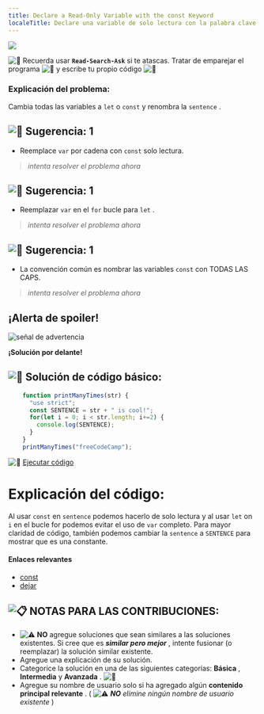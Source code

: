 ```yaml
---
title: Declare a Read-Only Variable with the const Keyword
localeTitle: Declare una variable de solo lectura con la palabra clave const
---
```

![](//discourse-user-assets.s3.amazonaws.com/original/2X/3/3c8584a085a0deaea66b3400e6321eeadab552a2.jpg)

![:triangular_flag_on_post:](https://forum.freecodecamp.com/images/emoji/emoji_one/triangular_flag_on_post.png?v=3 ": triangular_flag_on_post:") Recuerda usar **`Read-Search-Ask`** si te atascas. Tratar de emparejar el programa ![:busts_in_silhouette:](https://forum.freecodecamp.com/images/emoji/emoji_one/busts_in_silhouette.png?v=3 ": busts_in_silhouette:") y escribe tu propio código ![:pencil:](https://forum.freecodecamp.com/images/emoji/emoji_one/pencil.png?v=3 ":lápiz:")

### Explicación del problema:

Cambia todas las variables a `let` o `const` y renombra la `sentence` .

## ![:speech_balloon:](https://forum.freecodecamp.com/images/emoji/emoji_one/speech_balloon.png?v=3 ": speech_balloon:") Sugerencia: 1

*   Reemplace `var` por cadena con `const` solo lectura.

> _intenta resolver el problema ahora_

## ![:speech_balloon:](https://forum.freecodecamp.com/images/emoji/emoji_one/speech_balloon.png?v=3 ": speech_balloon:") Sugerencia: 1

*   Reemplazar `var` en el `for` bucle para `let` .

> _intenta resolver el problema ahora_

## ![:speech_balloon:](https://forum.freecodecamp.com/images/emoji/emoji_one/speech_balloon.png?v=3 ": speech_balloon:") Sugerencia: 1

*   La convención común es nombrar las variables `const` con TODAS LAS CAPS.

> _intenta resolver el problema ahora_

## ¡Alerta de spoiler!

![señal de advertencia](//discourse-user-assets.s3.amazonaws.com/original/2X/2/2d6c412a50797771301e7ceabd554cef4edcd74d.gif)

**¡Solución por delante!**

## ![:beginner:](https://forum.freecodecamp.com/images/emoji/emoji_one/beginner.png?v=3 ":principiante:") Solución de código básico:

```javascript
    function printManyTimes(str) { 
      "use strict"; 
      const SENTENCE = str + " is cool!"; 
      for(let i = 0; i < str.length; i+=2) { 
        console.log(SENTENCE); 
      } 
    } 
    printManyTimes("freeCodeCamp"); 
```

![:rocket:](https://forum.freecodecamp.com/images/emoji/emoji_one/rocket.png?v=3 ":cohete:") [Ejecutar código](https://codepen.io/dylantyates/pen/OwVxyx)

# Explicación del código:

Al usar `const` en `sentence` podemos hacerlo de solo lectura y al usar `let` on `i` en el bucle for podemos evitar el uso de `var` completo. Para mayor claridad de código, también podemos cambiar la `sentence` a `SENTENCE` para mostrar que es una constante.

#### Enlaces relevantes

*   [const](https://developer.mozilla.org/en-US/docs/Web/JavaScript/Reference/Statements/const)
*   [dejar](https://developer.mozilla.org/en-US/docs/Web/JavaScript/Reference/Statements/let)

## ![:clipboard:](https://forum.freecodecamp.com/images/emoji/emoji_one/clipboard.png?v=3 ":portapapeles:") NOTAS PARA LAS CONTRIBUCIONES:

*   ![:warning:](https://forum.freecodecamp.com/images/emoji/emoji_one/warning.png?v=3 ":advertencia:") **NO** agregue soluciones que sean similares a las soluciones existentes. Si cree que es **_similar pero mejor_** , intente fusionar (o reemplazar) la solución similar existente.
*   Agregue una explicación de su solución.
*   Categorice la solución en una de las siguientes categorías: **Básica** , **Intermedia** y **Avanzada** . ![:traffic_light:](https://forum.freecodecamp.com/images/emoji/emoji_one/traffic_light.png?v=3 ":semáforo:")
*   Agregue su nombre de usuario solo si ha agregado algún **contenido principal relevante** . ( ![:warning:](https://forum.freecodecamp.com/images/emoji/emoji_one/warning.png?v=3 ":advertencia:") **_NO_** _elimine ningún nombre de usuario existente_ )

